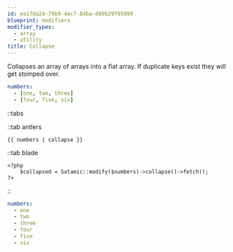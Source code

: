 ```yaml
---
id: ea17da24-79b9-4ac7-84ba-660b29f95899
blueprint: modifiers
modifier_types:
  - array
  - utility
title: Collapse
---
```

Collapses an array of arrays into a flat array. If duplicate keys exist they *will* get stomped over.

```yaml
numbers:
  - [one, two, three]
  - [four, five, six]
```

::tabs

::tab antlers
```antlers
{{ numbers | collapse }}
```
::tab blade
```blade
<?php
    $collapsed = Satamic::modify($numbers)->collapse()->fetch();
?>
```
::

```yaml
numbers:
  - one
  - two
  - three
  - four
  - five
  - six
```

